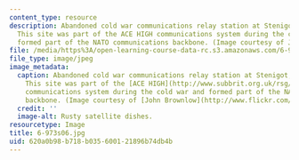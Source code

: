 ```yaml
---
content_type: resource
description: Abandoned cold war communications relay station at Stenigot, Lincolnshire.
  This site was part of the ACE HIGH communications system during the cold war and
  formed part of the NATO communications backbone. (Image courtesy of John Brownlow.)
file: /media/https%3A/open-learning-course-data-rc.s3.amazonaws.com/6-973-communication-system-design-spring-2006/620a0b98b718b035600121896b74db4b_6-973s06.jpg
file_type: image/jpeg
image_metadata:
  caption: Abandoned cold war communications relay station at Stenigot, Lincolnshire.
    This site was part of the [ACE HIGH](http://www.subbrit.org.uk/rsg/features/ace_high/index4.html)
    communications system during the cold war and formed part of the NATO communications
    backbone. (Image courtesy of [John Brownlow](http://www.flickr.com/photos/pinkheadedbug/).)
  credit: ''
  image-alt: Rusty satellite dishes.
resourcetype: Image
title: 6-973s06.jpg
uid: 620a0b98-b718-b035-6001-21896b74db4b
---
```

